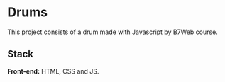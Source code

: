 # Drums

This project consists of a drum made with Javascript by B7Web course.

## Stack

**Front-end:** HTML, CSS and JS. 
